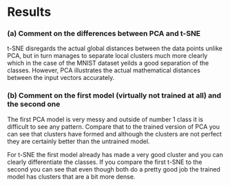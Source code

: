 # Results

### (a) Comment on the differences between PCA and t-SNE
t-SNE disregards the actual global distances between the data points unlike PCA, but in turn manages to separate local clusters much more clearly which in the case of the MNIST dataset yeilds a good separation of the classes. However, PCA illustrates the actual mathematical distances between the input vectors accurately.

### (b) Comment on the first model (virtually not trained at all) and the second one
The first PCA model is very messy and outside of number 1 class it is difficult to see any pattern. Compare that to the trained version of PCA you can see that clusters have formed and although the clusters are not perfect they are certainly better than the untrained model.

For t-SNE the first model already has made a very good cluster and you can clearly differentiate the classes. If you compare the first t-SNE to the second you can see that even though both do a pretty good job the trained model has clusters that are a bit more dense.
